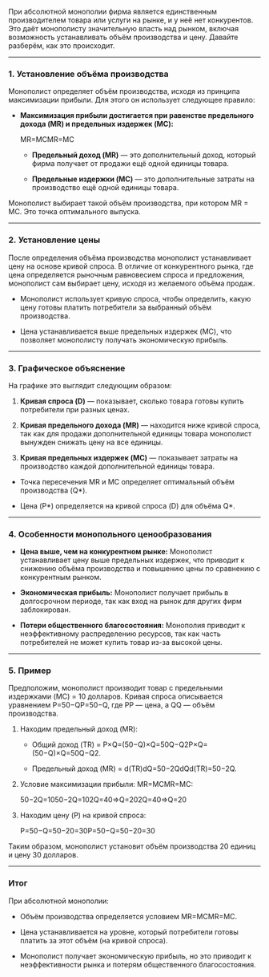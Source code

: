 При абсолютной монополии фирма является единственным производителем товара или услуги на рынке, и у неё нет конкурентов. Это даёт монополисту значительную власть над рынком, включая возможность устанавливать объём производства и цену. Давайте разберём, как это происходит.

---

### 1. **Установление объёма производства**

Монополист определяет объём производства, исходя из принципа максимизации прибыли. Для этого он использует следующее правило:

- **Максимизация прибыли достигается при равенстве предельного дохода (MR) и предельных издержек (MC):**
    
    MR=MCMR=MC
    - **Предельный доход (MR)** — это дополнительный доход, который фирма получает от продажи ещё одной единицы товара.
        
    - **Предельные издержки (MC)** — это дополнительные затраты на производство ещё одной единицы товара.
        

Монополист выбирает такой объём производства, при котором MR = MC. Это точка оптимального выпуска.

---

### 2. **Установление цены**

После определения объёма производства монополист устанавливает цену на основе кривой спроса. В отличие от конкурентного рынка, где цена определяется рыночным равновесием спроса и предложения, монополист сам выбирает цену, исходя из желаемого объёма продаж.

- Монополист использует кривую спроса, чтобы определить, какую цену готовы платить потребители за выбранный объём производства.
    
- Цена устанавливается выше предельных издержек (MC), что позволяет монополисту получать экономическую прибыль.
    

---

### 3. **Графическое объяснение**

На графике это выглядит следующим образом:

1. **Кривая спроса (D)** — показывает, сколько товара готовы купить потребители при разных ценах.
    
2. **Кривая предельного дохода (MR)** — находится ниже кривой спроса, так как для продажи дополнительной единицы товара монополист вынужден снижать цену на все единицы.
    
3. **Кривая предельных издержек (MC)** — показывает затраты на производство каждой дополнительной единицы товара.
    

- Точка пересечения MR и MC определяет оптимальный объём производства (Q*).
    
- Цена (P*) определяется на кривой спроса (D) для объёма Q*.
    

---

### 4. **Особенности монопольного ценообразования**

- **Цена выше, чем на конкурентном рынке:** Монополист устанавливает цену выше предельных издержек, что приводит к снижению объёма производства и повышению цены по сравнению с конкурентным рынком.
    
- **Экономическая прибыль:** Монополист получает прибыль в долгосрочном периоде, так как вход на рынок для других фирм заблокирован.
    
- **Потери общественного благосостояния:** Монополия приводит к неэффективному распределению ресурсов, так как часть потребителей не может купить товар из-за высокой цены.
    

---

### 5. **Пример**

Предположим, монополист производит товар с предельными издержками (MC) = 10 долларов. Кривая спроса описывается уравнением P=50−QP=50−Q, где PP — цена, а QQ — объём производства.

1. Находим предельный доход (MR):
    
    - Общий доход (TR) = P×Q=(50−Q)×Q=50Q−Q2P×Q=(50−Q)×Q=50Q−Q2.
        
    - Предельный доход (MR) = d(TR)dQ=50−2QdQd(TR)​=50−2Q.
        
2. Условие максимизации прибыли: MR=MCMR=MC:
    
    50−2Q=1050−2Q=102Q=40⇒Q=202Q=40⇒Q=20
3. Находим цену (P) на кривой спроса:
    
    P=50−Q=50−20=30P=50−Q=50−20=30

Таким образом, монополист установит объём производства 20 единиц и цену 30 долларов.

---

### Итог

При абсолютной монополии:

- Объём производства определяется условием MR=MCMR=MC.
    
- Цена устанавливается на уровне, который потребители готовы платить за этот объём (на кривой спроса).
    
- Монополист получает экономическую прибыль, но это приводит к неэффективности рынка и потерям общественного благосостояния.